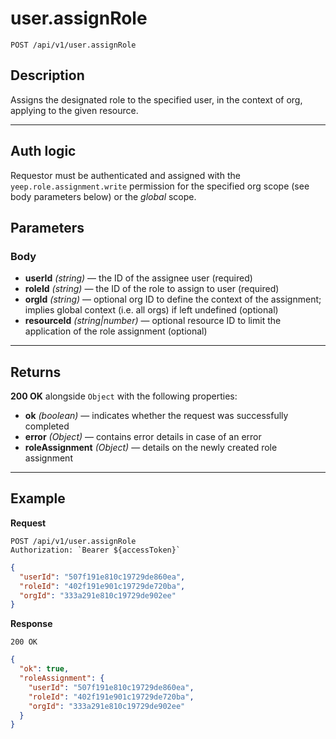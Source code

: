 # user.assignRole

`POST /api/v1/user.assignRole`

## Description

Assigns the designated role to the specified user, in the context of org, applying to the given resource.

---

## Auth logic

Requestor must be authenticated and assigned with the `yeep.role.assignment.write` permission for the specified org scope (see body parameters below) or the _global_ scope.

## Parameters

### Body

- **userId** _(string)_ — the ID of the assignee user (required)
- **roleId** _(string)_ — the ID of the role to assign to user (required)
- **orgId** _(string)_ — optional org ID to define the context of the assignment; implies global context (i.e. all orgs) if left undefined (optional)
- **resourceId** _(string|number)_ — optional resource ID to limit the application of the role assignment (optional)

---

## Returns

**200 OK** alongside `Object` with the following properties:

- **ok** _(boolean)_ — indicates whether the request was successfully completed
- **error** _(Object)_ — contains error details in case of an error
- **roleAssignment** _(Object)_ — details on the newly created role assignment

---

## Example

**Request**

```
POST /api/v1/user.assignRole
Authorization: `Bearer ${accessToken}`
```

```json
{
  "userId": "507f191e810c19729de860ea",
  "roleId": "402f191e901c19729de720ba",
  "orgId": "333a291e810c19729de902ee"
}
```

**Response**

`200 OK`

```json
{
  "ok": true,
  "roleAssignment": {
    "userId": "507f191e810c19729de860ea",
    "roleId": "402f191e901c19729de720ba",
    "orgId": "333a291e810c19729de902ee"
  }
}
```
